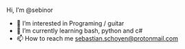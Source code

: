 Hi, I’m @sebinor
- 👀 I’m interested in Programing / guitar
- 🌱 I’m currently learning bash, python and c#
- 📫 How to reach me sebastian.schoyen@protonmail.com

